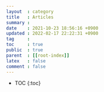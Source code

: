 ```yaml
---
layout  : category
title   : Articles
summary : 
date    : 2021-10-23 18:56:16 +0900
updated : 2022-02-17 22:22:31 +0900
tag     : 
toc     : true
public  : true
parent  : [[root-index]]
latex   : false
comment : false
---
```

* TOC
{:toc}

